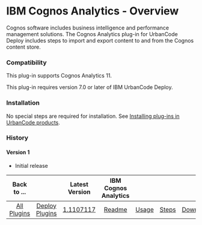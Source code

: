 
# IBM Cognos Analytics - Overview


Cognos software includes business intelligence and performance management solutions. The Cognos Analytics plug-in for UrbanCode Deploy includes steps to import and export content to and from the Cognos content store.

### Compatibility

This plug-in supports Cognos Analytics 11.

This plug-in requires version 7.0 or later of IBM UrbanCode Deploy.

### Installation

No special steps are required for installation. See [Installing plug-ins in UrbanCode products](https://community.ibm.com/community/user/wasdevops/blogs/laurel-dickson-bull1/2022/06/13/install-plugins).

### History

#### Version 1

* Initial release

|Back to ...||Latest Version|IBM Cognos Analytics ||||
| :---: | :---: | :---: | :---: | :---: | :---: | :---: |
|[All Plugins](../../index.md)|[Deploy Plugins](../README.md)|[1.1107117](https://raw.githubusercontent.com/UrbanCode/IBM-UCD-PLUGINS/main/files/cognos-analytics/Cognos-Analytics-1.1107117.zip)|[Readme](README.md)|[Usage](usage.md)|[Steps](steps.md)|[Downloads](downloads.md)|
